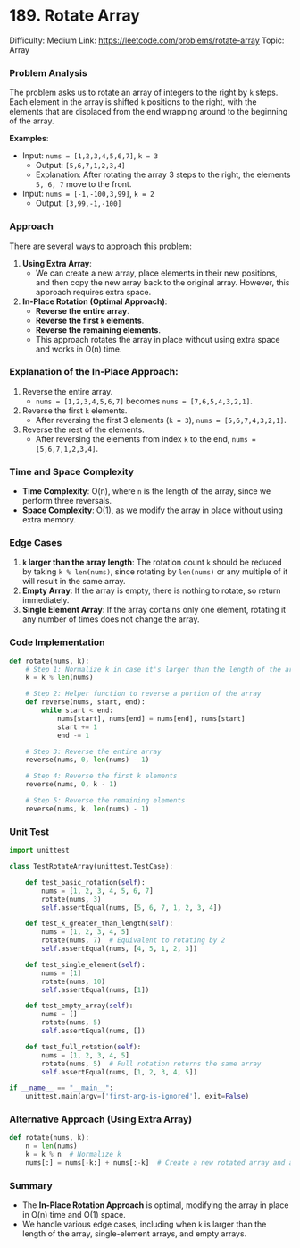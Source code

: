 # 189. Rotate Array

Difficulty: Medium
Link: https://leetcode.com/problems/rotate-array
Topic: Array

### Problem Analysis

The problem asks us to rotate an array of integers to the right by `k` steps. Each element in the array is shifted `k` positions to the right, with the elements that are displaced from the end wrapping around to the beginning of the array.

**Examples**:

- Input: `nums = [1,2,3,4,5,6,7]`, `k = 3`
    - Output: `[5,6,7,1,2,3,4]`
    - Explanation: After rotating the array 3 steps to the right, the elements `5, 6, 7` move to the front.
- Input: `nums = [-1,-100,3,99]`, `k = 2`
    - Output: `[3,99,-1,-100]`

### Approach

There are several ways to approach this problem:

1. **Using Extra Array**:
    - We can create a new array, place elements in their new positions, and then copy the new array back to the original array. However, this approach requires extra space.
2. **In-Place Rotation (Optimal Approach)**:
    - **Reverse the entire array**.
    - **Reverse the first `k` elements**.
    - **Reverse the remaining elements**.
    - This approach rotates the array in place without using extra space and works in O(n) time.

### Explanation of the In-Place Approach:

1. Reverse the entire array.
    - `nums = [1,2,3,4,5,6,7]` becomes `nums = [7,6,5,4,3,2,1]`.
2. Reverse the first `k` elements.
    - After reversing the first 3 elements (`k = 3`), `nums = [5,6,7,4,3,2,1]`.
3. Reverse the rest of the elements.
    - After reversing the elements from index `k` to the end, `nums = [5,6,7,1,2,3,4]`.

### Time and Space Complexity

- **Time Complexity**: O(n), where `n` is the length of the array, since we perform three reversals.
- **Space Complexity**: O(1), as we modify the array in place without using extra memory.

### Edge Cases

1. **`k` larger than the array length**: The rotation count `k` should be reduced by taking `k % len(nums)`, since rotating by `len(nums)` or any multiple of it will result in the same array.
2. **Empty Array**: If the array is empty, there is nothing to rotate, so return immediately.
3. **Single Element Array**: If the array contains only one element, rotating it any number of times does not change the array.

### Code Implementation

```python
def rotate(nums, k):
    # Step 1: Normalize k in case it's larger than the length of the array
    k = k % len(nums)

    # Step 2: Helper function to reverse a portion of the array
    def reverse(nums, start, end):
        while start < end:
            nums[start], nums[end] = nums[end], nums[start]
            start += 1
            end -= 1

    # Step 3: Reverse the entire array
    reverse(nums, 0, len(nums) - 1)

    # Step 4: Reverse the first k elements
    reverse(nums, 0, k - 1)

    # Step 5: Reverse the remaining elements
    reverse(nums, k, len(nums) - 1)

```

### Unit Test

```python
import unittest

class TestRotateArray(unittest.TestCase):

    def test_basic_rotation(self):
        nums = [1, 2, 3, 4, 5, 6, 7]
        rotate(nums, 3)
        self.assertEqual(nums, [5, 6, 7, 1, 2, 3, 4])

    def test_k_greater_than_length(self):
        nums = [1, 2, 3, 4, 5]
        rotate(nums, 7)  # Equivalent to rotating by 2
        self.assertEqual(nums, [4, 5, 1, 2, 3])

    def test_single_element(self):
        nums = [1]
        rotate(nums, 10)
        self.assertEqual(nums, [1])

    def test_empty_array(self):
        nums = []
        rotate(nums, 5)
        self.assertEqual(nums, [])

    def test_full_rotation(self):
        nums = [1, 2, 3, 4, 5]
        rotate(nums, 5)  # Full rotation returns the same array
        self.assertEqual(nums, [1, 2, 3, 4, 5])

if __name__ == "__main__":
    unittest.main(argv=['first-arg-is-ignored'], exit=False)

```

### Alternative Approach (Using Extra Array)

```python
def rotate(nums, k):
    n = len(nums)
    k = k % n  # Normalize k
    nums[:] = nums[-k:] + nums[:-k]  # Create a new rotated array and assign it back

```

### Summary

- The **In-Place Rotation Approach** is optimal, modifying the array in place in O(n) time and O(1) space.
- We handle various edge cases, including when `k` is larger than the length of the array, single-element arrays, and empty arrays.